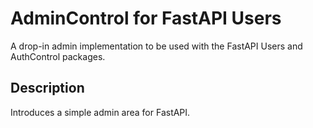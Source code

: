 # AdminControl for FastAPI Users

A drop-in admin implementation to be used with the FastAPI Users and AuthControl packages.

## Description

Introduces a simple admin area for FastAPI.

